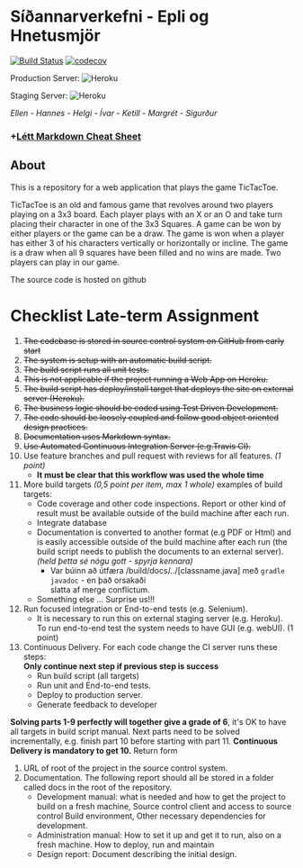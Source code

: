 # Síðannarverkefni - Epli og Hnetusmjör 
[![Build Status](https://travis-ci.org/GitExersiceHnetumjor/sidannarverkefni.svg?branch=master)](https://travis-ci.org/GitExersiceHnetumjor/sidannarverkefni)
[![codecov](https://codecov.io/gh/GitExersiceHnetumjor/sidannarverkefni/branch/master/graph/badge.svg)](https://codecov.io/gh/GitExersiceHnetumjor/sidannarverkefni)

Production Server: ![Heroku](https://heroku-badge.herokuapp.com/?app=sidannar-tictactoe)

Staging Server: ![Heroku](https://heroku-badge.herokuapp.com/?app=sidannar-stage)

*Ellen - Hannes - Helgi - Ívar - Ketill - Margrét - Sigurður*

### +[Létt Markdown Cheat Sheet](https://github.com/adam-p/markdown-here/wiki/Markdown-Cheatsheet)

## About
This is a repository for a web application that plays the game TicTacToe.

TicTacToe is an old and famous game that revolves around two players playing on a 3x3 board. Each player plays with an X or an O and take turn placing their character in one of the 3x3 Squares. A game can be won by either players or the game can be a draw. The game is won when a player has either 3 of his characters vertically or horizontally or incline. The game is a draw when all 9 squares have been filled and no wins are made. Two players can play in our game.

The source code is hosted on github

# Checklist Late-term Assignment
1. ~~The codebase is stored in source control system on GitHub from early start~~
2. ~~The system is setup with an automatic build script.~~
3. ~~The build script runs all unit tests.~~
4. ~~This is not applicable if the project running a Web App on Heroku.~~
5. ~~The build script has deploy/install target that deploys the site on external server (Heroku).~~
6. ~~The business logic should be coded using Test Driven Development.~~
7. ~~The code should be loosely coupled and follow good object oriented design practices.~~
8. ~~Documentation uses Markdown syntax.~~
9. ~~Use Automated Continuous Integration Server (e.g.Travis CI).~~
10. Use feature branches and pull request with reviews for all features. *(1 point)*
    * **It must be clear that this workflow was used the whole time**
11. More build targets *(0,5 point per item, max 1 whole)* examples of build targets:
    * Code coverage and other code inspections. Report or other kind of
result must be available outside of the build machine after each run.
    * Integrate database
    * Documentation is converted to another format (e.g PDF or Html) and is
easily accessible outside of the build machine after each run (the build
script needs to publish the documents to an external server). *(held þetta sé nógu gott - spyrja kennara)*
        * Var búinn að útfæra /build/docs/../[classname.java] með `gradle javadoc` - en það orsakaði   
        slatta af merge conflictum.
    * Something else ... Surprise us!!!
12. Run focused integration or End-to-end tests (e.g. Selenium). 
    * It is necessary to run this on external staging server (e.g. Heroku). To run end-to-end test 
    the system needs to have GUI (e.g. webUI). (1 point)
13. Continuous Delivery. For each code change the CI server runs these steps:  
**Only continue next step if previous step is success**
    * Run build script (all targets)
    * Run unit and End-to-end tests.
    * Deploy to production server.
    * Generate feedback to developer

**Solving parts 1-9 perfectly will together give a grade of 6**, it's OK to have all
targets in build script manual. Next parts need to be solved incrementally, e.g.
finish part 10 before starting with part 11. **Continuous Delivery is mandatory to
get 10.**
Return form
1. URL of root of the project in the source control system.
2. Documentation. The following report should all be stored in a folder called
docs in the root of the repository.
    * Development manual: what is needed and how to get the project to
build on a fresh machine, Source control client and access to source
control Build environment, Other necessary dependencies for
development.
    * Administration manual: How to set it up and get it to run, also on a
fresh machine. How to deploy, run and maintain
    * Design report: Document describing the initial design.
